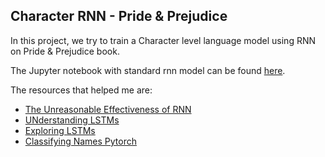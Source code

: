 ## Character RNN - Pride & Prejudice

In this project, we try to train a Character level language model using RNN on Pride & Prejudice book.

The Jupyter notebook with standard rnn model can be found [here](https://github.com/abishekarun/Character-RNN/Character-RNN.ipynb).

The resources that helped me are:

+ [The Unreasonable Effectiveness of RNN](http://karpathy.github.io/2015/05/21/rnn-effectiveness/)
+ [UNderstanding LSTMs](http://colah.github.io/posts/2015-08-Understanding-LSTMs/)
+ [Exploring LSTMs](http://blog.echen.me/2017/05/30/exploring-lstms/)
+ [Classifying Names Pytorch](http://pytorch.org/tutorials/intermediate/char_rnn_classification_tutorial.html)
